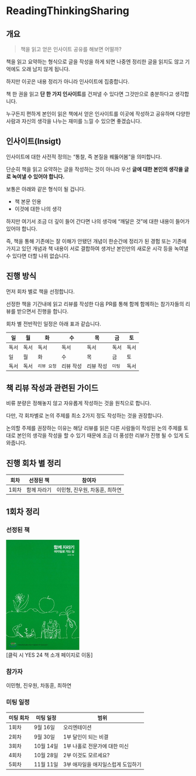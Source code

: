 # ReadingThinkingSharing

## 개요

> 책을 읽고 얻은 인사이트 공유를 해보면 어떨까?

책을 읽고 요약하는 형식으로 글을 작성을 하게 되면 나중엔 정리한 글을 읽지도 않고 기억에도 오래 남지 않게 됩니다. 

하지만 이곳은 내용 정리가 아니라 인사이트에 집중합니다. 

책 한 권을 읽고 **단 한 가지 인사이트**를 건져낼 수 있다면 그것만으로 충분하다고 생각합니다. 

누구든지 편하게 본인이 읽은 책에서 얻은 인사이트를 이곳에 작성하고 공유하며 다양한 사람과 자신의 생각을 나누는 재미를 느낄 수 있으면 좋겠습니다.

## 인사이트(Insigt)

인사이트에 대한 사전적 정의는 “통찰, 즉 본질을 꿰뚫어봄”을 의미합니다.

단순히 책을 읽고 요약하는 글을 작성하는 것이 아니라 우선 **글에 대한 본인의 생각을 글로 녹여낼 수 있어야 합니다.**

보통은 아래와 같은 형식이 될 겁니다.

- 책 본문 인용
- 이것에 대한 나의 생각

하지만 여기서 조금 더 깊이 들어 간다면 나의 생각에 “깨달은 것”에 대한 내용이 들어가 있어야 합니다. 

즉, 책을 통해 기존에는 잘 이해가 안됐던 개념이 한순간에 정리가 된 경험 또는 기존에 가지고 있던 개념과 책 내용이 서로 결합하여 생겨난 본인만의 새로운 시각 등을 녹여낼 수 있다면 더할 나위 없습니다.

## 진행 방식

먼저 회차 별로 책을 선정합니다.

선정한 책을 기간내에 읽고 리뷰를 작성한 다음 PR를 통해 함께 함께하는 참가자들의 리뷰를 받으면서 진행을 합니다.

회차 별 전반적인 일정은 아래 표과 같습니다.

| 일 | 월 | 화 | 수 | 목 | 금 | 토 |
| --- | --- | --- | --- | --- | --- | --- |
| 독서  | 독서 | 독서  | 독서  | 독서 | 독서 | 독서 | 
| 일 | 월 | 화 | 수 | 목 | 금 | 토 |
| 독서  | 독서  |  `리뷰 요청` | 리뷰 작성  | 리뷰 작성 | `미팅` | 독서 | 

## 책 리뷰 작성과 관련된 가이드

비류 분량은 정해놓지 않고 자유롭게 작성하는 것을 원칙으로 합니다.

다만, 각 회차별로 논의 주제를 최소 2가지 정도 작성하는 것을 권장합니다.

논의할 주제를 권장하는 이유는 해당 리뷰를 읽은 다른 사람들이 작성된 논의 주제를 토대로 본인의 생각을 작성을 할 수 있기 때문에 조금 더 풍성한 리뷰가 진행 될 수 있게 도와줍니다.

## 진행 회차 별 정리
| 회차 | 선정된 책 | 참여자 |
| --- | ------- | --- |
| 1회차 | 함께 자라기 | 이민형, 진우원, 차동훈, 최하연 | 

## 1회차 정리
### 선정된 책
<a href="http://www.yes24.com/Product/Goods/67350256" rel="함께 자라기"><img src="resources/Growing_Up_Together.jpeg" width="200" height="300"></a>\
[클릭 시 YES 24 책 소개 페이지로 이동]

### 참가자
이민형, 진우원, 차동훈, 최하연

### 미팅 일정

| 미팅 회차 | 미팅 일정 | 범위 |
| ------- | ------- | --- |
| 1회차 | 9월 16일 | 오리엔테이션 |
| 2회차 | 9월 30일 | 1부 달인이 되는 비결  |
| 3회차 | 10월 14일 | 1부 나홀로 전문가에 대한 미신 |
| 4회차 | 10월 28일 | 2부 이것도 모르세요? |
| 5회차 | 11월 11일 | 3부 애자일을 애지일스럽게 도입하기 |